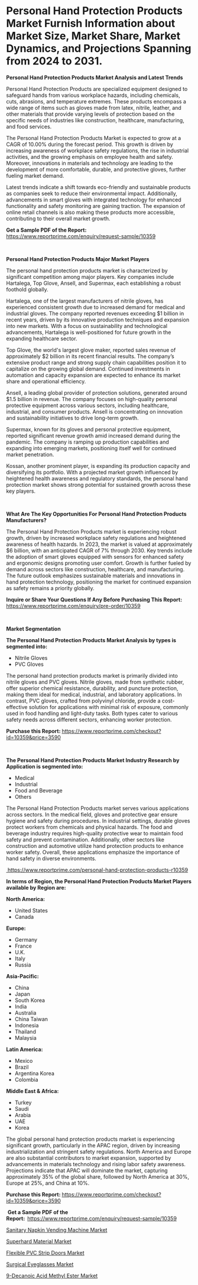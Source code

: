 <p><h1>Personal Hand Protection Products Market Furnish Information about Market Size, Market Share, Market Dynamics, and Projections Spanning from 2024 to 2031.</h1></p><p><strong>Personal Hand Protection Products Market Analysis and Latest Trends</strong></p>
<p><p>Personal Hand Protection Products are specialized equipment designed to safeguard hands from various workplace hazards, including chemicals, cuts, abrasions, and temperature extremes. These products encompass a wide range of items such as gloves made from latex, nitrile, leather, and other materials that provide varying levels of protection based on the specific needs of industries like construction, healthcare, manufacturing, and food services.</p><p>The Personal Hand Protection Products Market is expected to grow at a CAGR of 10.00% during the forecast period. This growth is driven by increasing awareness of workplace safety regulations, the rise in industrial activities, and the growing emphasis on employee health and safety. Moreover, innovations in materials and technology are leading to the development of more comfortable, durable, and protective gloves, further fueling market demand.</p><p>Latest trends indicate a shift towards eco-friendly and sustainable products as companies seek to reduce their environmental impact. Additionally, advancements in smart gloves with integrated technology for enhanced functionality and safety monitoring are gaining traction. The expansion of online retail channels is also making these products more accessible, contributing to their overall market growth.</p></p>
<p><strong>Get a Sample PDF of the Report:&nbsp;</strong> <a href="https://www.reportprime.com/enquiry/request-sample/10359">https://www.reportprime.com/enquiry/request-sample/10359</a></p>
<p>&nbsp;</p>
<p><strong>Personal Hand Protection Products Major Market Players</strong></p>
<p><p>The personal hand protection products market is characterized by significant competition among major players. Key companies include Hartalega, Top Glove, Ansell, and Supermax, each establishing a robust foothold globally.</p><p>Hartalega, one of the largest manufacturers of nitrile gloves, has experienced consistent growth due to increased demand for medical and industrial gloves. The company reported revenues exceeding $1 billion in recent years, driven by its innovative production techniques and expansion into new markets. With a focus on sustainability and technological advancements, Hartalega is well-positioned for future growth in the expanding healthcare sector.</p><p>Top Glove, the world's largest glove maker, reported sales revenue of approximately $2 billion in its recent financial results. The company’s extensive product range and strong supply chain capabilities position it to capitalize on the growing global demand. Continued investments in automation and capacity expansion are expected to enhance its market share and operational efficiency.</p><p>Ansell, a leading global provider of protection solutions, generated around $1.5 billion in revenue. The company focuses on high-quality personal protective equipment across various sectors, including healthcare, industrial, and consumer products. Ansell is concentrating on innovation and sustainability initiatives to drive long-term growth.</p><p>Supermax, known for its gloves and personal protective equipment, reported significant revenue growth amid increased demand during the pandemic. The company is ramping up production capabilities and expanding into emerging markets, positioning itself well for continued market penetration.</p><p>Kossan, another prominent player, is expanding its production capacity and diversifying its portfolio. With a projected market growth influenced by heightened health awareness and regulatory standards, the personal hand protection market shows strong potential for sustained growth across these key players.</p></p>
<p>&nbsp;</p>
<p><strong>What Are The Key Opportunities For Personal Hand Protection Products Manufacturers?</strong></p>
<p><p>The Personal Hand Protection Products market is experiencing robust growth, driven by increased workplace safety regulations and heightened awareness of health hazards. In 2023, the market is valued at approximately $6 billion, with an anticipated CAGR of 7% through 2030. Key trends include the adoption of smart gloves equipped with sensors for enhanced safety and ergonomic designs promoting user comfort. Growth is further fueled by demand across sectors like construction, healthcare, and manufacturing. The future outlook emphasizes sustainable materials and innovations in hand protection technology, positioning the market for continued expansion as safety remains a priority globally.</p></p>
<p><strong>Inquire or Share Your Questions If Any Before Purchasing This Report:</strong> <a href="https://www.reportprime.com/enquiry/pre-order/10359">https://www.reportprime.com/enquiry/pre-order/10359</a></p>
<p>&nbsp;</p>
<p><strong>Market Segmentation</strong></p>
<p><strong>The Personal Hand Protection Products Market Analysis by types is segmented into:</strong></p>
<p><ul><li>Nitrile Gloves</li><li>PVC Gloves</li></ul></p>
<p><p>The personal hand protection products market is primarily divided into nitrile gloves and PVC gloves. Nitrile gloves, made from synthetic rubber, offer superior chemical resistance, durability, and puncture protection, making them ideal for medical, industrial, and laboratory applications. In contrast, PVC gloves, crafted from polyvinyl chloride, provide a cost-effective solution for applications with minimal risk of exposure, commonly used in food handling and light-duty tasks. Both types cater to various safety needs across different sectors, enhancing worker protection.</p></p>
<p><strong>Purchase this Report:&nbsp;</strong><a href="https://www.reportprime.com/checkout?id=10359&price=3590">https://www.reportprime.com/checkout?id=10359&price=3590</a></p>
<p>&nbsp;</p>
<p><strong>The Personal Hand Protection Products Market Industry Research by Application is segmented into:</strong></p>
<p><ul><li>Medical</li><li>Industrial</li><li>Food and Beverage</li><li>Others</li></ul></p>
<p><p>The Personal Hand Protection Products market serves various applications across sectors. In the medical field, gloves and protective gear ensure hygiene and safety during procedures. In industrial settings, durable gloves protect workers from chemicals and physical hazards. The food and beverage industry requires high-quality protective wear to maintain food safety and prevent contamination. Additionally, other sectors like construction and automotive utilize hand protection products to enhance worker safety. Overall, these applications emphasize the importance of hand safety in diverse environments.</p></p>
<p><a href="https://www.reportprime.com/personal-hand-protection-products-r10359">&nbsp;https://www.reportprime.com/personal-hand-protection-products-r10359</a></p>
<p><strong>In terms of Region, the Personal Hand Protection Products Market Players available by Region are:</strong></p>
<p>
    <p> <strong> North America: </strong>
        <ul>
            <li>United States</li>
            <li>Canada</li>
        </ul>
        </p> 
    <p> <strong> Europe: </strong>
        <ul>
            <li>Germany</li>
            <li>France</li>
            <li>U.K.</li>
            <li>Italy</li>
            <li>Russia</li>
        </ul>
        </p> 
    <p> <strong> Asia-Pacific: </strong>
        <ul>
            <li>China</li>
            <li>Japan</li>
            <li>South Korea</li>
            <li>India</li>
            <li>Australia</li>
            <li>China Taiwan</li>
            <li>Indonesia</li>
            <li>Thailand</li>
            <li>Malaysia</li>
        </ul>
        </p> 
    <p> <strong> Latin America: </strong>
        <ul>
            <li>Mexico</li>
            <li>Brazil</li>
            <li>Argentina Korea</li>
            <li>Colombia</li>
        </ul>
        </p> 
    <p> <strong> Middle East & Africa: </strong>
        <ul>
            <li>Turkey</li>
            <li>Saudi</li>
            <li>Arabia</li>
            <li>UAE</li>
            <li>Korea</li>
        </ul>
    </p>
    </p>
<p><p>The global personal hand protection products market is experiencing significant growth, particularly in the APAC region, driven by increasing industrialization and stringent safety regulations. North America and Europe are also substantial contributors to market expansion, supported by advancements in materials technology and rising labor safety awareness. Projections indicate that APAC will dominate the market, capturing approximately 35% of the global share, followed by North America at 30%, Europe at 25%, and China at 10%.</p></p>
<p><strong>Purchase this Report: </strong><a href="https://www.reportprime.com/checkout?id=10359&price=3590">https://www.reportprime.com/checkout?id=10359&price=3590</a></p>
<p>&nbsp;<strong>Get a Sample PDF of the Report:&nbsp;&nbsp;</strong><a href="https://www.reportprime.com/enquiry/request-sample/10359">https://www.reportprime.com/enquiry/request-sample/10359</a></p>
<p><strong></strong></p>
<p><p><a href="https://issuu.com/reportprime-2/docs/sanitary-napkin-vending-machine-mar_d18c08fe54a789">Sanitary Napkin Vending Machine Market</a></p><p><a href="https://www.linkedin.com/pulse/superhard-material-market-trends-strategic-insights-2024-2031-2vtme?trackingId=wwWF6cS3RAKa1PwHxUnJAg%3D%3D">Superhard Material Market</a></p><p><a href="https://medium.com/@eltaoberts/this-flexible-pvc-strip-doors-market-research-report-evaluates-the-key-market-trends-drivers-9734dfcfbad3">Flexible PVC Strip Doors Market</a></p><p><a href="https://www.linkedin.com/pulse/global-surgical-eyeglasses-market-sector-types-applications-qkfce?trackingId=kLc2i19VRAmtow8UPdanKA%3D%3D">Surgical Eyeglasses Market</a></p><p><a href="https://issuu.com/reportprime-2/docs/9-decanoic-acid-methyl-ester-market_1a08ddd30c9f0d">9-Decanoic Acid Methyl Ester Market</a></p></p>